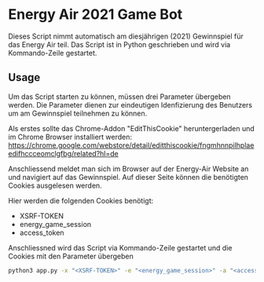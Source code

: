 # Energy Air 2021 Game Bot
Dieses Script nimmt automatisch am diesjährigen (2021) Gewinnspiel für das Energy Air teil.
Das Script ist in Python geschrieben und wird via Kommando-Zeile gestartet.

## Usage
Um das Script starten zu können, müssen drei Parameter übergeben werden.
Die Parameter dienen zur eindeutigen Idenfizierung des Benutzers um am Gewinnspiel teilnehmen zu können.

Als erstes sollte das Chrome-Addon "EditThisCookie" heruntergerladen und im Chrome Browser installiert werden:
https://chrome.google.com/webstore/detail/editthiscookie/fngmhnnpilhplaeedifhccceomclgfbg/related?hl=de

Anschliessend meldet man sich im Browser auf der Energy-Air Website an und navigiert auf das Gewinnspiel.
Auf dieser Seite können die benötigten Cookies ausgelesen werden.


Hier werden die folgenden Cookies benötigt:
* XSRF-TOKEN
* energy_game_session
* access_token

Anschliessned wird das Script via Kommando-Zeile gestartet und die Cookies mit den Parameter übergeben

```bash
python3 app.py -x "<XSRF-TOKEN>" -e "<energy_game_session>" -a "<access_token>"
```